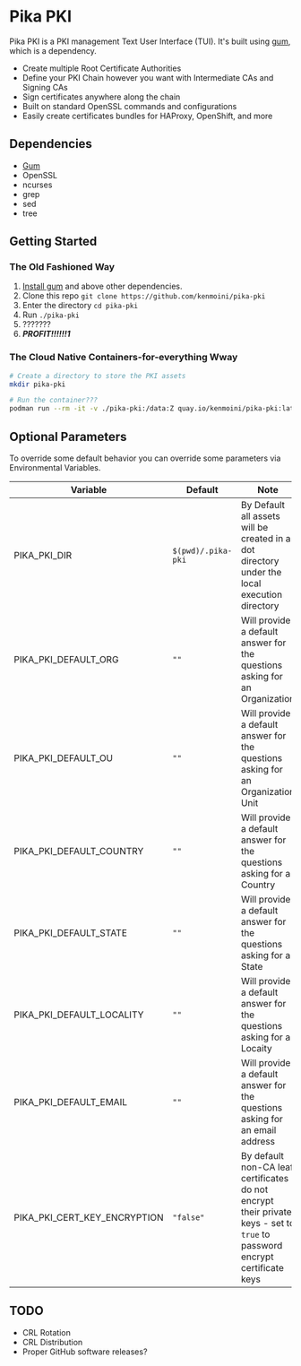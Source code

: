 # Pika PKI

Pika PKI is a PKI management Text User Interface (TUI).  It's built using [gum](https://github.com/charmbracelet/gum?tab=readme-ov-file), which is a dependency.

- Create multiple Root Certificate Authorities
- Define your PKI Chain however you want with Intermediate CAs and Signing CAs
- Sign certificates anywhere along the chain
- Built on standard OpenSSL commands and configurations
- Easily create certificates bundles for HAProxy, OpenShift, and more

## Dependencies

- [Gum](https://github.com/charmbracelet/gum)
- OpenSSL
- ncurses
- grep
- sed
- tree

## Getting Started

### The Old Fashioned Way

1. [Install gum](https://github.com/charmbracelet/gum?tab=readme-ov-file#installation) and above other dependencies.
2. Clone this repo `git clone https://github.com/kenmoini/pika-pki`
3. Enter the directory `cd pika-pki`
4. Run `./pika-pki`
5. ???????
6. ***PROFIT!!!!!!1***

### The Cloud Native Containers-for-everything Wway

```bash
# Create a directory to store the PKI assets
mkdir pika-pki

# Run the container???
podman run --rm -it -v ./pika-pki:/data:Z quay.io/kenmoini/pika-pki:latest
```

## Optional Parameters

To override some default behavior you can override some parameters via Environmental Variables.

| Variable | Default | Note |
|----------|---------|------|
| PIKA_PKI_DIR | `$(pwd)/.pika-pki` | By Default all assets will be created in a dot directory under the local execution directory |
| PIKA_PKI_DEFAULT_ORG | `""` | Will provide a default answer for the questions asking for an Organization |
| PIKA_PKI_DEFAULT_OU | `""` | Will provide a default answer for the questions asking for an Organization Unit |
| PIKA_PKI_DEFAULT_COUNTRY | `""` | Will provide a default answer for the questions asking for a Country |
| PIKA_PKI_DEFAULT_STATE | `""` | Will provide a default answer for the questions asking for a State |
| PIKA_PKI_DEFAULT_LOCALITY | `""` | Will provide a default answer for the questions asking for a Locaity  |
| PIKA_PKI_DEFAULT_EMAIL | `""` | Will provide a default answer for the questions asking for an email address |
| PIKA_PKI_CERT_KEY_ENCRYPTION | `"false"` | By default non-CA leaf certificates do not encrypt their private keys - set to `true` to password encrypt certificate keys |

## TODO

- CRL Rotation
- CRL Distribution
- Proper GitHub software releases?
